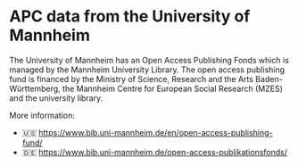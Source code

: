 # APC data from the University of Mannheim

The University of Mannheim has an Open Access Publishing Fonds which is managed by the Mannheim University Library. The open access publishing fund is financed by the Ministry of Science, Research and the Arts Baden-Württemberg, the Mannheim Centre for European Social Research (MZES) and the university library.

More information:
- 🇺🇸 https://www.bib.uni-mannheim.de/en/open-access-publishing-fund/
- 🇩🇪 https://www.bib.uni-mannheim.de/open-access-publikationsfonds/

